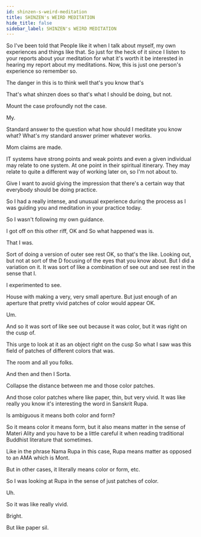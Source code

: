 ```yaml
---
id: shinzen-s-weird-meditation
title: SHINZEN's WEIRD MEDITATION 
hide_title: false
sidebar_label: SHINZEN's WEIRD MEDITATION 
---
```

So I've been told that People like it when I talk about myself, my own experiences and things like that. So just for the heck of it since I listen to your reports about your meditation for what it's worth it be interested in hearing my report about my meditations. Now, this is just one person's experience so remember so.

The danger in this is to think well that's you know that's

That's what shinzen does so that's what I should be doing, but not.

Mount the case profoundly not the case.

My.

Standard answer to the question what how should I meditate you know what? What's my standard answer primer whatever works.

Mom claims are made.

IT systems have strong points and weak points and even a given individual may relate to one system. At one point in their spiritual itinerary. They may relate to quite a different way of working later on, so I'm not about to.

Give I want to avoid giving the impression that there's a certain way that everybody should be doing practice.

So I had a really intense, and unusual experience during the process as I was guiding you and meditation in your practice today.

So I wasn't following my own guidance.

I got off on this other riff, OK and So what happened was is.

That I was.

Sort of doing a version of outer see rest OK, so that's the like. Looking out, but not at sort of the D focusing of the eyes that you know about. But I did a variation on it. It was sort of like a combination of see out and see rest in the sense that I.

I experimented to see.

House with making a very, very small aperture. But just enough of an aperture that pretty vivid patches of color would appear OK.

Um.

And so it was sort of like see out because it was color, but it was right on the cusp of.

This urge to look at it as an object right on the cusp So what I saw was this field of patches of different colors that was.

The room and all you folks.

And then and then I Sorta.

Collapse the distance between me and those color patches.

And those color patches where like paper, thin, but very vivid. It was like really you know it's interesting the word in Sanskrit Rupa.

Is ambiguous it means both color and form?

So it means color it means form, but it also means matter in the sense of Materi Ality and you have to be a little careful it when reading traditional Buddhist literature that sometimes.

Like in the phrase Nama Rupa in this case, Rupa means matter as opposed to an AMA which is Mont.

But in other cases, it literally means color or form, etc.

So I was looking at Rupa in the sense of just patches of color.

Uh.

So it was like really vivid.

Bright.

But like paper sil.

